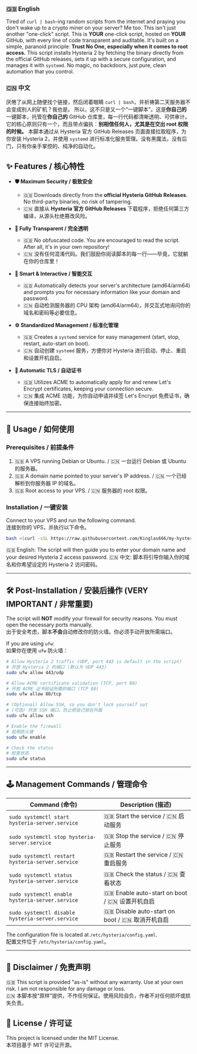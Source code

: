 
### 🇬🇧 English

Tired of `curl | bash`-ing random scripts from the internet and praying you don't wake up to a crypto miner on your server? Me too.
This isn't just another "one-click" script. This is **YOUR** one-click script, hosted on **YOUR** GitHub, with every line of code transparent and auditable. It's built on a simple, paranoid principle: **Trust No One, especially when it comes to root access.**
This script installs Hysteria 2 by fetching the binary directly from the official GitHub releases, sets it up with a secure configuration, and manages it with `systemd`. No magic, no backdoors, just pure, clean automation that you control.

### 🇨🇳 中文

厌倦了从网上随便找个链接，然后闭着眼睛 `curl | bash`，并祈祷第二天服务器不会变成别人的矿机？我也是。
所以，这不只是又一个“一键脚本”。这是**你自己的**一键脚本，托管在**你自己的** GitHub 仓库里，每一行代码都清晰透明、可供审计。它的核心原则只有一个，而且带点偏执：**别相信任何人，尤其是在交出 root 权限的时候。**
本脚本通过从 Hysteria 官方 GitHub Releases 页面直接拉取程序，为你安装 Hysteria 2，并使用 `systemd` 进行标准化服务管理。没有黑魔法，没有后门，只有你亲手掌控的、纯净的自动化。

## ✨ Features / 核心特性

*   **🛡️ Maximum Security / 极致安全**
    *   🇬🇧 Downloads directly from the **official Hysteria GitHub Releases**. No third-party binaries, no risk of tampering.
    *   🇨🇳 直接从 **Hysteria 官方 GitHub Releases** 下载程序，拒绝任何第三方编译，从源头杜绝篡改风险。

*   **👀 Fully Transparent / 完全透明**
    *   🇬🇧 No obfuscated code. You are encouraged to read the script. After all, it's in your own repository!
    *   🇨🇳 没有任何混淆代码。我们鼓励你阅读脚本的每一行——毕竟，它就躺在你的仓库里！

*   **🤖 Smart & Interactive / 智能交互**
    *   🇬🇧 Automatically detects your server's architecture (amd64/arm64) and prompts you for necessary information like your domain and password.
    *   🇨🇳 自动检测服务器的 CPU 架构 (amd64/arm64)，并交互式地询问你的域名和密码等必要信息。

*   **⚙️ Standardized Management / 标准化管理**
    *   🇬🇧 Creates a `systemd` service for easy management (start, stop, restart, auto-start on boot).
    *   🇨🇳 自动创建 `systemd` 服务，方便你对 Hysteria 进行启动、停止、重启和设置开机自启。

*   **🔑 Automatic TLS / 自动证书**
    *   🇬🇧 Utilizes ACME to automatically apply for and renew Let's Encrypt certificates, keeping your connection secure.
    *   🇨🇳 集成 ACME 功能，为你自动申请并续签 Let's Encrypt 免费证书，确保连接始终加密。

---

## 🚀 Usage / 如何使用

### Prerequisites / 前提条件

1.  🇬🇧 A VPS running Debian or Ubuntu. / 🇨🇳 一台运行 Debian 或 Ubuntu 的服务器。
2.  🇬🇧 A domain name pointed to your server's IP address. / 🇨🇳 一个已经解析到你服务器 IP 的域名。
3.  🇬🇧 Root access to your VPS. / 🇨🇳 服务器的 root 权限。

### Installation / 一键安装

Connect to your VPS and run the following command. 
<br>
连接到你的 VPS，并执行以下命令。

```bash
bash <(curl -sSL https://raw.githubusercontent.com/Kinglas666/my-hysteria-script/refs/heads/main/install.sh)
```

🇬🇧 English: The script will then guide you to enter your domain name and your desired Hysteria 2 access password.
🇨🇳 中文: 脚本将引导你输入你的域名和你希望设定的 Hysteria 2 访问密码。

---

## 🛠️ Post-Installation / 安装后操作 (VERY IMPORTANT / 非常重要)

The script will **NOT** modify your firewall for security reasons. You must open the necessary ports manually.
<br>
出于安全考虑，脚本**不会**自动修改你的防火墙。你必须手动开放所需端口。

If you are using `ufw`:
<br>
如果你在使用 `ufw` 防火墙：

```bash
# Allow Hysteria 2 traffic (UDP, port 443 is default in the script)
# 开放 Hysteria 2 的端口 (默认为 UDP 443)
sudo ufw allow 443/udp

# Allow ACME certificate validation (TCP, port 80)
# 开放 ACME 证书验证所需的端口 (TCP 80)
sudo ufw allow 80/tcp

# (Optional) Allow SSH, so you don't lock yourself out
# (可选) 开放 SSH 端口，防止把自己锁在外面
sudo ufw allow ssh

# Enable the firewall
# 启用防火墙
sudo ufw enable

# Check the status
# 检查状态
sudo ufw status
```

---

## 🕹️ Management Commands / 管理命令

| Command (命令)                                    | Description (描述)                            |
| ------------------------------------------------- | --------------------------------------------- |
| `sudo systemctl start hysteria-server.service`    | 🇬🇧 Start the service / 🇨🇳 启动服务          |
| `sudo systemctl stop hysteria-server.service`     | 🇬🇧 Stop the service / 🇨🇳 停止服务           |
| `sudo systemctl restart hysteria-server.service`  | 🇬🇧 Restart the service / 🇨🇳 重启服务        |
| `sudo systemctl status hysteria-server.service`   | 🇬🇧 Check the status / 🇨🇳 查看状态           |
| `sudo systemctl enable hysteria-server.service`   | 🇬🇧 Enable auto-start on boot / 🇨🇳 设置开机自启 |
| `sudo systemctl disable hysteria-server.service`  | 🇬🇧 Disable auto-start on boot / 🇨🇳 取消开机自启 |

The configuration file is located at `/etc/hysteria/config.yaml`.
<br>
配置文件位于 `/etc/hysteria/config.yaml`。

---

## 📜 Disclaimer / 免责声明

🇬🇧 This script is provided "as-is" without any warranty. Use at your own risk. I am not responsible for any damage or loss.
<br>
🇨🇳 本脚本按“原样”提供，不作任何保证。使用风险自负，作者不对任何损坏或损失负责。

## 📄 License / 许可证

This project is licensed under the MIT License.
<br>
本项目基于 MIT 许可证开源。

<!-- END OF README -->
